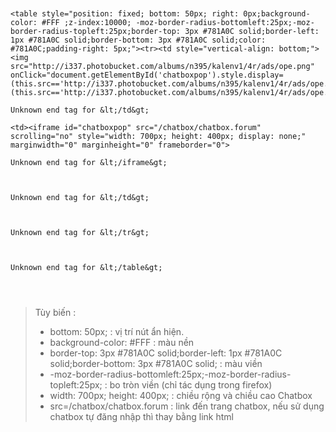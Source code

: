 ```


<table style="position: fixed; bottom: 50px; right: 0px;background-color: #FFF ;z-index:10000; -moz-border-radius-bottomleft:25px;-moz-border-radius-topleft:25px;border-top: 3px #781A0C solid;border-left: 1px #781A0C solid;border-bottom: 3px #781A0C solid;color: #781A0C;padding-right: 5px;"><tr><td style="vertical-align: bottom;"><img src="http://i337.photobucket.com/albums/n395/kalenv1/4r/ads/ope.png" onClick="document.getElementById('chatboxpop').style.display=(this.src=='http://i337.photobucket.com/albums/n395/kalenv1/4r/ads/ope.png')?'block':'none';this.src=(this.src=='http://i337.photobucket.com/albums/n395/kalenv1/4r/ads/ope.png')?'http://i337.photobucket.com/albums/n395/kalenv1/4r/ads/clo.png':'http://i337.photobucket.com/albums/n395/kalenv1/4r/ads/ope.png';"/>

Unknown end tag for &lt;/td&gt;

<td><iframe id="chatboxpop" src="/chatbox/chatbox.forum" scrolling="no" style="width: 700px; height: 400px; display: none;" marginwidth="0" marginheight="0" frameborder="0">

Unknown end tag for &lt;/iframe&gt;



Unknown end tag for &lt;/td&gt;



Unknown end tag for &lt;/tr&gt;



Unknown end tag for &lt;/table&gt;




```
> Tùy biến :
> - bottom: 50px; : vị trí nút ẩn hiện.
> - background-color: #FFF : màu nền
> - border-top: 3px #781A0C solid;border-left: 1px #781A0C solid;border-bottom: 3px #781A0C solid; : màu viền
> - -moz-border-radius-bottomleft:25px;-moz-border-radius-topleft:25px; : bo tròn viền (chỉ tác dụng trong firefox)
> - width: 700px; height: 400px; : chiều rộng và chiều cao Chatbox
> - src=/chatbox/chatbox.forum : link đến trang chatbox, nếu sử dụng chatbox tự đăng nhập thì thay bằng link html